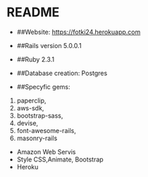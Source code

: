 # README


* ##Website: https://fotki24.herokuapp.com

* ##Rails version 5.0.0.1
* ##Ruby 2.3.1

* ##Database creation: Postgres

* ##Specyfic gems:
1. paperclip,
2. aws-sdk,
3. bootstrap-sass,
4. devise,
5. font-awesome-rails,
6. masonry-rails

* Amazon Web Servis
* Style CSS,Animate, Bootstrap
* Heroku
